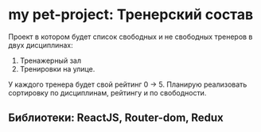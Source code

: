 # my pet-project: Тренерский состав

Проект в котором будет список свободных и не свободных тренеров в двух дисциплинах:

1. Тренажерный зал
2. Тренировки на улице.

У каждого тренера будет свой рейтинг 0 -> 5.
Планирую реализовать сортировку по дисциплинам, рейтингу и по свободности.

## Библиотеки: ReactJS, Router-dom, Redux
